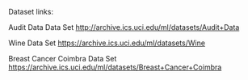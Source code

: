 Dataset links:

Audit Data Data Set
http://archive.ics.uci.edu/ml/datasets/Audit+Data

Wine Data Set
https://archive.ics.uci.edu/ml/datasets/Wine

Breast Cancer Coimbra Data Set
https://archive.ics.uci.edu/ml/datasets/Breast+Cancer+Coimbra
